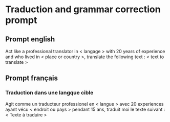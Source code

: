 # Traduction and grammar correction prompt
## Prompt english
Act like a professional translator in < langage > with 20 years of experience and who lived in < place or country >, translate the following text : < text to translate >


## Prompt français
### Traduction dans une langque cible
Agit comme un traducteur professionel en < langue > avec 20 experiences ayant vécu < endroit ou pays > pendant 15 ans, traduit moi le texte suivant : < Texte à traduire > 